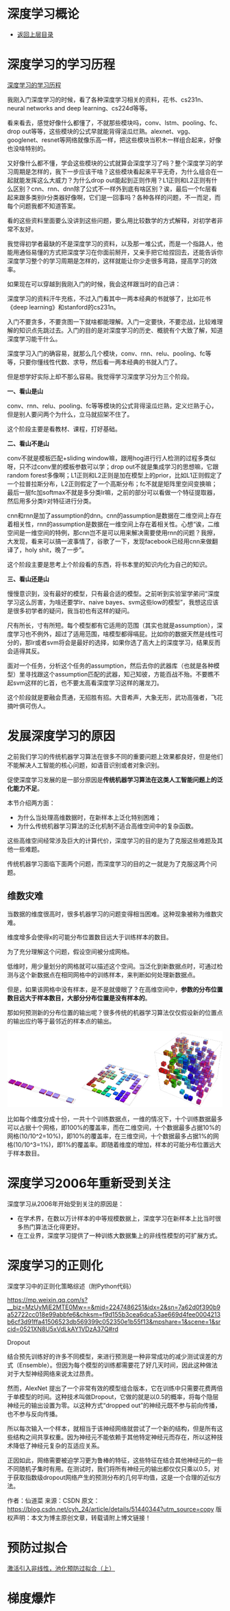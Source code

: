 # 深度学习概论

* [返回上层目录](../deep-learning.md)



# 深度学习的学习历程



[深度学习的学习历程](https://zhuanlan.zhihu.com/p/34524772)

我刚入门深度学习的时候，看了各种深度学习相关的资料，花书、cs231n、neural networks and deep learning、cs224d等等。

看来看去，感觉好像什么都懂了，不就那些模块吗，conv、lstm、pooling、fc、drop out等等，这些模块的公式早就能背得滚瓜烂熟。alexnet、vgg、googlenet、resnet等网络就像乐高一样，把这些模块当积木一样组合起来，好像也没啥特别的。

又好像什么都不懂，学会这些模块的公式就算会深度学习了吗？整个深度学习的学习周期是怎样的，我下一步应该干啥？这些模块看起来平平无奇，为什么组合在一起就能发挥这么大威力？为什么drop out能起到正则作用？L1正则和L2正则有什么区别？cnn、rnn、dnn除了公式不一样外到底有啥区别？诶，最后一个fc层看起来跟多类别lr分类器好像啊，它们是一回事吗？各种各样的问题，不一而足，而每个问题我都不知道答案。

看的这些资料里面要么没讲到这些问题，要么用比较数学的方式解释，对初学者非常不友好。

我觉得初学者最缺的不是深度学习的资料，以及那一堆公式，而是一个指路人，他能用通俗易懂的方式把深度学习在你面前掰开，又亲手把它给捏回去，还能告诉你深度学习整个的学习周期是怎样的，这样就能让你少走很多弯路，提高学习的效率。

如果现在可以穿越到我刚入门的时候，我会这样跟当时的自己讲：

深度学习的资料汗牛充栋，不过入门看其中一两本经典的书就够了，比如花书《deep learning》和stanford的cs231n。

入门不要贪多，不要贪图一下就啥都能理解。入门一定要快，不要恋战，比较难理解的知识点先跳过去。入门的目的是对深度学习的历史、概貌有个大致了解，知道深度学习能干什么。

深度学习入门的确容易，就那么几个模块，conv、rnn、relu、pooling、fc等等，只要你懂线性代数、求导，然后看一两本经典的书就入门了。

但是想学好实际上却不那么容易。我觉得学习深度学习分为三个阶段。

**一、看山是山**

conv、rnn、relu、pooling、fc等等模块的公式背得滚瓜烂熟，定义烂熟于心，但是别人要问两个为什么，立马就招架不住了。

这个阶段主要是看教材、课程，打好基础。

**二、看山不是山**

conv不就是模板匹配+sliding window嘛，跟用hog进行行人检测的过程多类似呀，只不过conv里的模板参数可以学；drop out不就是集成学习的思想嘛，它跟random forest多像啊；L1正则和L2正则是加在模型上的prior，比如L1正则假定了一个拉普拉斯分布，L2正则假定了一个高斯分布；fc不就是矩阵里空间变换嘛；最后一层fc加softmax不就是多分类lr嘛，之前的部分可以看做一个特征提取器，然后用多分类lr对特征进行分类。

cnn和rnn是加了assumption的dnn。cnn的assumption是数据在二维空间上存在着相关性，rnn的assumption是数据在一维空间上存在着相关性。心想“诶，二维空间是一维空间的特例，那cnn岂不是可以用来解决需要使用rnn的问题？我擦，大发现，看来可以搞一波事情了，谷歌了一下，发现facebook已经用cnn来做翻译了，holy shit，晚了一步”。

这个阶段主要是思考上个阶段看的东西，将书本里的知识内化为自己的知识。

**三、看山还是山**

慢慢意识到，没有最好的模型，只有最合适的模型。之前听到实验室学弟问“深度学习这么厉害，为啥还要学lr、naive bayes、svm这些low的模型”，我想这应该是很多初学者的疑问，我当初也有这样的疑问。

尺有所长，寸有所短。每个模型都有它适用的范围（其实也就是assumption），深度学习也不例外，超过了适用范围，啥模型都得嗝屁。比如你的数据天然是线性可分的，那lr或者svm将会是最好的选择，如果你选了高大上的深度学习，结果反而会适得其反。

面对一个任务，分析这个任务的assumption，然后去你的武器库（也就是各种模型）里寻找跟这个assumption匹配的武器，知己知彼，方能百战不殆。不要瞧不起svm这样的匕首，也不要太高看深度学习这样的屠龙刀。

这个阶段就是要融会贯通，无招胜有招。大音希声，大象无形，武功高强者，飞花摘叶俱可伤人。



# 发展深度学习的原因

之前我们学习的传统机器学习算法在很多不同的重要问题上效果都良好，但是他们不能解决人工智能的核心问题，如语音识别或者对象识别。

促使深度学习发展的是一部分原因是**传统机器学习算法在这类人工智能问题上的泛化能力不足**。

本节介绍两方面：

* 为什么当处理高维数据时，在新样本上泛化特别困难；
* 为什么传统机器学习算法的泛化机制不适合高维空间中的复杂函数。

这些高维空间经常涉及巨大的计算代价，深度学习的目的是为了克服这些难题及其他一些难题。

传统机器学习面临下面两个问题，而深度学习的目的之一就是为了克服这两个问题。

## 维数灾难

当数据的维度很高时，很多机器学习的问题变得相当困难。这种现象被称为维数灾难。

维度增多会使得x的可能分布位置数目远大于训练样本的数目。

为了充分理解这个问题，假设空间被分成网格。

低维时，用少量划分的网格就可以描述这个空间。当泛化到新数据点时，可通过检测与这个新数据点在相同网格中的训练样本，来判断如何处理新数据点。

但是，如果该网格中没有样本，是不是就傻眼了？在高维空间中，**参数的分布位置数目远大于样本数目，大部分分布位置是没有样本的**。

那如何预测新的分布位置的输出呢？很多传统的机器学习算法仅仅假设新的位置点的输出应约等于最邻近的样本点的输出。

![dimension-curse](pic/dimension-curse.png)

比如每个维度分成十份，一共十个训练数据点，一维的情况下，十个训练数据最多可以占据十个网格，即100%的覆盖率，而在二维空间，十个数据最多占据10%的网格(10/10^2=10%)，即10%的覆盖率，在三维空间，十个数据最多占据1%的网格(10/10^3=1%)，即1%的覆盖率。即随着维度的增加，样本的可能分布位置远大于样本数目。



# 深度学习2006年重新受到关注

深度学习从2006年开始受到关注的原因是：

- 在学术界，在数以万计样本的中等规模数据上，深度学习在新样本上比当时很多热门算法泛化得更好。
- 在工业界，深度学习提供了一种训练大数据集上的非线性模型的可扩展方式。








# 深度学习的正则化

深度学习中的正则化策略综述（附Python代码）

https://mp.weixin.qq.com/s?__biz=MzUyMjE2MTE0Mw==&mid=2247486251&idx=2&sn=7a62d0f390b9a52722cc018e99abbfe6&chksm=f9d155b3cea6dca53ae669d4fee0004213b6cf3d91ffa41506523db569399c052350e1b55f13&mpshare=1&scene=1&srcid=0521XN8U5xVdLkAY1VDzA37Q#rd



Dropout

结合预先训练好的许多不同模型，来进行预测是一种非常成功的减少测试误差的方式（Ensemble）。但因为每个模型的训练都需要花了好几天时间，因此这种做法对于大型神经网络来说太过昂贵。

然而，AlexNet 提出了一个非常有效的模型组合版本，它在训练中只需要花费两倍于单模型的时间。这种技术叫做Dropout，它做的就是以0.5的概率，将每个隐层神经元的输出设置为零。以这种方式“dropped out”的神经元既不参与前向传播，也不参与反向传播。

所以每次输入一个样本，就相当于该神经网络就尝试了一个新的结构，但是所有这些结构之间共享权重。因为神经元不能依赖于其他特定神经元而存在，所以这种技术降低了神经元复杂的互适应关系。

正因如此，网络需要被迫学习更为鲁棒的特征，这些特征在结合其他神经元的一些不同随机子集时有用。在测试时，我们将所有神经元的输出都仅仅只乘以0.5，对于获取指数级dropout网络产生的预测分布的几何平均值，这是一个合理的近似方法。

作者：仙道菜 
来源：CSDN 
原文：https://blog.csdn.net/cyh_24/article/details/51440344?utm_source=copy 
版权声明：本文为博主原创文章，转载请附上博文链接！





# 预防过拟合



[激活引入非线性，池化预防过拟合（上）](https://zhuanlan.zhihu.com/p/32793922)



# 梯度爆炸





